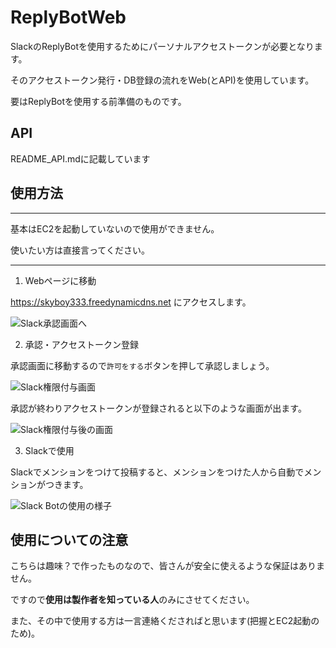 # ReplyBotWeb
SlackのReplyBotを使用するためにパーソナルアクセストークンが必要となります。

そのアクセストークン発行・DB登録の流れをWeb(とAPI)を使用しています。

要はReplyBotを使用する前準備のものです。
## API
README_API.mdに記載しています
## 使用方法
* * *
基本はEC2を起動していないので使用ができません。

使いたい方は直接言ってください。
* * *
1. Webページに移動

https://skyboy333.freedynamicdns.net
にアクセスします。

![Slack承認画面へ](https://drive.google.com/uc?export=view&id=1ot-y-1NjC1wWr6tDYDmrf2mFGqOruMFw)

2. 承認・アクセストークン登録

承認画面に移動するので`許可をする`ボタンを押して承認しましょう。

![Slack権限付与画面](https://drive.google.com/uc?export=view&id=14kyeqgLJnn4E9fvWavauO_zIm9uSGIJ4)

承認が終わりアクセストークンが登録されると以下のような画面が出ます。

![Slack権限付与後の画面](https://drive.google.com/uc?export=view&id=1Iwi0IGcI5bbyMtr_OQLWE_4IMN8rk_gp)

3. Slackで使用

Slackでメンションをつけて投稿すると、メンションをつけた人から自動でメンションがつきます。

![Slack Botの使用の様子](https://drive.google.com/uc?export=view&id=1vaanVHUbFBEPWTWnkT3NHt9QTeZ3Pl8n)

## 使用についての注意
こちらは趣味？で作ったものなので、皆さんが安全に使えるような保証はありません。

ですので**使用は製作者を知っている人**のみにさせてください。

また、その中で使用する方は一言連絡くださればと思います(把握とEC2起動のため)。